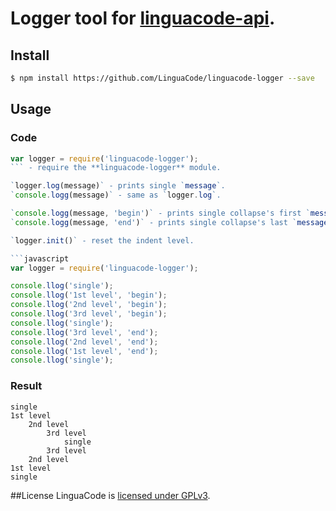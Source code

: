# Logger tool for [linguacode-api](https://github.com/LinguaCode/linguacode-api).

## Install

```sh
$ npm install https://github.com/LinguaCode/linguacode-logger --save
```


## Usage

### Code
```javascript
var logger = require('linguacode-logger');
``` - require the **linguacode-logger** module.

`logger.log(message)` - prints single `message`.
`console.logg(message)` - same as `logger.log`.

`console.logg(message, 'begin')` - prints single collapse's first `message`.
`console.logg(message, 'end')` - prints single collapse's last `message`.

`logger.init()` - reset the indent level.

```javascript
var logger = require('linguacode-logger');

console.llog('single');
console.llog('1st level', 'begin');
console.llog('2nd level', 'begin');
console.llog('3rd level', 'begin');
console.llog('single');
console.llog('3rd level', 'end');
console.llog('2nd level', 'end');
console.llog('1st level', 'end');
console.llog('single');
```

### Result
```
single
1st level
    2nd level
        3rd level
            single
        3rd level
    2nd level
1st level
single
```

##License
LinguaCode is [licensed under GPLv3](https://github.com/LinguaCode/linguacode-lloger/blob/master/LICENSE.txt).
